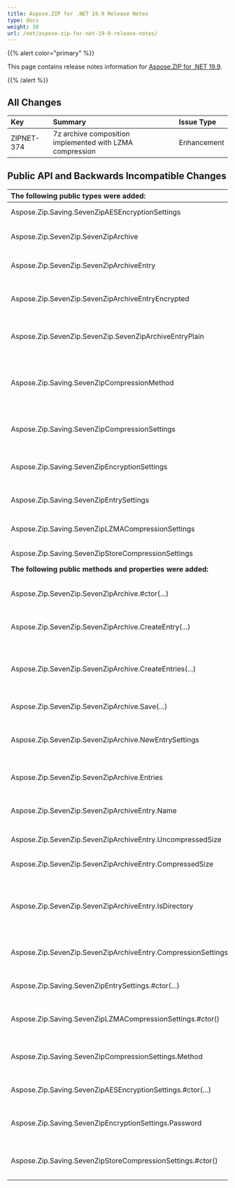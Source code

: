 ```yaml
---
title: Aspose.ZIP for .NET 19.9 Release Notes
type: docs
weight: 30
url: /net/aspose-zip-for-net-19-9-release-notes/
---
```


{{% alert color="primary" %}} 

This page contains release notes information for [Aspose.ZIP for .NET 19.9](https://downloads.aspose.com/zip/net/new-releases/aspose.zip-for-.net-19.9/).

{{% /alert %}} 


## **All Changes**

|**Key**|**Summary**|**Issue Type**|
| :- | :- | :- |
|ZIPNET-374|7z archive composition implemented with LZMA compression|Enhancement|
## **Public API and Backwards Incompatible Changes**

|**The following public types were added:**|**Description**|
| :- | :- |
|Aspose.Zip.Saving.SevenZipAESEncryptionSettings|Settings for AES encryption.|
|Aspose.Zip.SevenZip.SevenZipArchive|Class for 7z archive representation.|
|Aspose.Zip.SevenZip.SevenZipArchiveEntry|Represents a file within the 7z archive.|
|Aspose.Zip.SevenZip.SevenZipArchiveEntryEncrypted|Represents encrypted file within the 7z archive.|
|Aspose.Zip.SevenZip.SevenZip.SevenZipArchiveEntryPlain|Represents non-encrypted file within the 7z archive.|
|Aspose.Zip.Saving.SevenZipCompressionMethod|Enumeration with compression methods allowed within 7z format.|
|Aspose.Zip.Saving.SevenZipCompressionSettings|Class for compression settings of 7z archive.|
|Aspose.Zip.Saving.SevenZipEncryptionSettings|Class for encryption settings of 7z archive.|
|Aspose.Zip.Saving.SevenZipEntrySettings|Aggregate settings of 7z archive entry.|
|Aspose.Zip.Saving.SevenZipLZMACompressionSettings|Settings for LZMA compression.|
|Aspose.Zip.Saving.SevenZipStoreCompressionSettings|Settings for Store method.|
|**The following public methods and properties were added:**|**Description**|
|Aspose.Zip.SevenZip.SevenZipArchive.#ctor(...)|Instantiates 7z archive prepared for compression.|
|Aspose.Zip.SevenZip.SevenZipArchive.CreateEntry(...)|Create single entry within the 7z archive.|
|Aspose.Zip.SevenZip.SevenZipArchive.CreateEntries(...)|Adds to the archive all files and directories recursively in the directory given.|
|Aspose.Zip.SevenZip.SevenZipArchive.Save(...)|Saves the 7z archive.|
|Aspose.Zip.SevenZip.SevenZipArchive.NewEntrySettings|Compression and encryption settings used for newly added entries.|
|Aspose.Zip.SevenZip.SevenZipArchive.Entries|Gets entries constituting the archive.|
|Aspose.Zip.SevenZip.SevenZipArchiveEntry.Name|Gets the name of the entry within the archive.|
|Aspose.Zip.SevenZip.SevenZipArchiveEntry.UncompressedSize|Gets size of original file.|
|Aspose.Zip.SevenZip.SevenZipArchiveEntry.CompressedSize|Gets size of compressed file.|
|Aspose.Zip.SevenZip.SevenZipArchiveEntry.IsDirectory|Gets a value indicating whether the entry represents a directory.|
|Aspose.Zip.SevenZip.SevenZipArchiveEntry.CompressionSettings|Gets settings for compression or decompression.|
|Aspose.Zip.Saving.SevenZipEntrySettings.#ctor(...)|Instantiate settings for 7z entry.|
|Aspose.Zip.Saving.SevenZipLZMACompressionSettings.#ctor()|Instantiate settings for LZMA compression.|
|Aspose.Zip.Saving.SevenZipCompressionSettings.Method|Gets compression or decompression method.|
|Aspose.Zip.Saving.SevenZipAESEncryptionSettings.#ctor(...)|Instantiate settings for AES encryption.|
|Aspose.Zip.Saving.SevenZipEncryptionSettings.Password|Gets or sets password for encryption or decryption.|
|Aspose.Zip.Saving.SevenZipStoreCompressionSettings.#ctor()|Instantiate settings for Store (no compression).|

